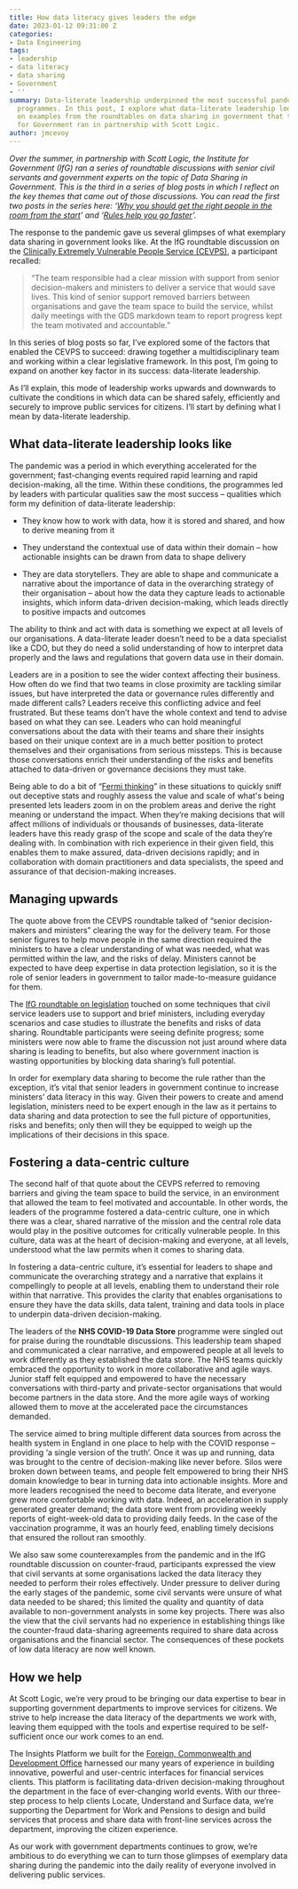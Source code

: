 ```yaml
---
title: How data literacy gives leaders the edge
date: 2023-01-12 09:31:00 Z
categories:
- Data Engineering
tags:
- leadership
- data literacy
- data sharing
- Government
- ''
summary: Data-literate leadership underpinned the most successful pandemic-response
  programmes. In this post, I explore what data-literate leadership looks like, drawing
  on examples from the roundtables on data sharing in government that the Institute
  for Government ran in partnership with Scott Logic.
author: jmcevoy
---
```


*Over the summer, in partnership with Scott Logic, the Institute for Government (IfG) ran a series of roundtable discussions with senior civil servants and government experts on the topic of Data Sharing in Government. This is the third in a series of blog posts in which I reflect on the key themes that came out of those discussions. You can read the first two posts in the series here: ‘[Why you should get the right people in the room from the start](https://blog.scottlogic.com/2022/11/18/why-you-should-get-the-right-people-in-the-room-from-the-start.html)’ and ‘[Rules help you go faster](https://blog.scottlogic.com/2022/11/30/rules-help-you-go-faster.html)’.*

The response to the pandemic gave us several glimpses of what exemplary data sharing in government looks like. At the IfG roundtable discussion on the [Clinically Extremely Vulnerable People Service (CEVPS)](https://www.instituteforgovernment.org.uk/publications/clinically-extremely-vulnerable-people-service), a participant recalled:

> “The team responsible had a clear mission with support from senior decision-makers and ministers to deliver a service that would save lives. This kind of senior support removed barriers between organisations and gave the team space to build the service, whilst daily meetings with the GDS markdown team to report progress kept the team motivated and accountable.”

In this series of blog posts so far, I’ve explored some of the factors that enabled the CEVPS to succeed: drawing together a multidisciplinary team and working within a clear legislative framework. In this post, I’m going to expand on another key factor in its success: data-literate leadership.

As I’ll explain, this mode of leadership works upwards and downwards to cultivate the conditions in which data can be shared safely, efficiently and securely to improve public services for citizens. I’ll start by defining what I mean by data-literate leadership.

## What data-literate leadership looks like

The pandemic was a period in which everything accelerated for the government; fast-changing events required rapid learning and rapid decision-making, all the time. Within these conditions, the programmes led by leaders with particular qualities saw the most success – qualities which form my definition of data-literate leadership:

* They know how to work with data, how it is stored and shared, and how to derive meaning from it

* They understand the contextual use of data within their domain – how actionable insights can be drawn from data to shape delivery

* They are data storytellers. They are able to shape and communicate a narrative about the importance of data in the overarching strategy of their organisation – about how the data they capture leads to actionable insights, which inform data-driven decision-making, which leads directly to positive impacts and outcomes

The ability to think and act with data is something we expect at all levels of our organisations. A data-literate leader doesn’t need to be a data specialist like a CDO, but they do need a solid understanding of how to interpret data properly and the laws and regulations that govern data use in their domain.

Leaders are in a position to see the wider context affecting their business. How often do we find that two teams in close proximity are tackling similar issues, but have interpreted the data or governance rules differently and made different calls? Leaders receive this conflicting advice and feel frustrated. But these teams don’t have the whole context and tend to advise based on what they can see. Leaders who can hold meaningful conversations about the data with their teams and share their insights based on their unique context are in a much better position to protect themselves and their organisations from serious missteps. This is because those conversations enrich their understanding of the risks and benefits attached to data-driven or governance decisions they must take.

Being able to do a bit of “[Fermi thinking](https://en.wikipedia.org/wiki/Fermi_problem)” in these situations to quickly sniff out deceptive stats and roughly assess the value and scale of what's being presented lets leaders zoom in on the problem areas and derive the right meaning or understand the impact. When they’re making decisions that will affect millions of individuals or thousands of businesses, data-literate leaders have this ready grasp of the scope and scale of the data they’re dealing with. In combination with rich experience in their given field, this enables them to make assured, data-driven decisions rapidly; and in collaboration with domain practitioners and data specialists, the speed and assurance of that decision-making increases.

## Managing upwards

The quote above from the CEVPS roundtable talked of “senior decision-makers and ministers” clearing the way for the delivery team. For those senior figures to help move people in the same direction required the ministers to have a clear understanding of what was needed, what was permitted within the law, and the risks of delay. Ministers cannot be expected to have deep expertise in data protection legislation, so it is the role of senior leaders in government to tailor made-to-measure guidance for them.

The [IfG roundtable on legislation](https://www.instituteforgovernment.org.uk/publications/legislation-support-data-sharing) touched on some techniques that civil service leaders use to support and brief ministers, including everyday scenarios and case studies to illustrate the benefits and risks of data sharing. Roundtable participants were seeing definite progress; some ministers were now able to frame the discussion not just around where data sharing is leading to benefits, but also where government inaction is wasting opportunities by blocking data sharing’s full potential.

In order for exemplary data sharing to become the rule rather than the exception, it’s vital that senior leaders in government continue to increase ministers’ data literacy in this way. Given their powers to create and amend legislation, ministers need to be expert enough in the law as it pertains to data sharing and data protection to see the full picture of opportunities, risks and benefits; only then will they be equipped to weigh up the implications of their decisions in this space.

## Fostering a data-centric culture

The second half of that quote about the CEVPS referred to removing barriers and giving the team space to build the service, in an environment that allowed the team to feel motivated and accountable. In other words, the leaders of the programme fostered a data-centric culture, one in which there was a clear, shared narrative of the mission and the central role data would play in the positive outcomes for critically vulnerable people. In this culture, data was at the heart of decision-making and everyone, at all levels, understood what the law permits when it comes to sharing data.

In fostering a data-centric culture, it’s essential for leaders to shape and communicate the overarching strategy and a narrative that explains it compellingly to people at all levels, enabling them to understand their role within that narrative. This provides the clarity that enables organisations to ensure they have the data skills, data talent, training and data tools in place to underpin data-driven decision-making.

The leaders of the **NHS COVID-19 Data Store** programme were singled out for praise during the roundtable discussions. This leadership team shaped and communicated a clear narrative, and empowered people at all levels to work differently as they established the data store. The NHS teams quickly embraced the opportunity to work in more collaborative and agile ways. Junior staff felt equipped and empowered to have the necessary conversations with third-party and private-sector organisations that would become partners in the data store. And the more agile ways of working allowed them to move at the accelerated pace the circumstances demanded.

The service aimed to bring multiple different data sources from across the health system in England in one place to help with the COVID response – providing ‘a single version of the truth’. Once it was up and running, data was brought to the centre of decision-making like never before. Silos were broken down between teams, and people felt empowered to bring their NHS domain knowledge to bear in turning data into actionable insights. More and more leaders recognised the need to become data literate, and everyone grew more comfortable working with data. Indeed, an acceleration in supply generated greater demand; the data store went from providing weekly reports of eight-week-old data to providing daily feeds. In the case of the vaccination programme, it was an hourly feed, enabling timely decisions that ensured the rollout ran smoothly.

We also saw some counterexamples from the pandemic and in the IfG roundtable discussion on counter-fraud, participants expressed the view that civil servants at some organisations lacked the data literacy they needed to perform their roles effectively. Under pressure to deliver during the early stages of the pandemic, some civil servants were unsure of what data needed to be shared; this limited the quality and quantity of data available to non-government analysts in some key projects. There was also the view that the civil servants had no experience in establishing things like the counter-fraud data-sharing agreements required to share data across organisations and the financial sector. The consequences of these pockets of low data literacy are now well known.

## How we help

At Scott Logic, we’re very proud to be bringing our data expertise to bear in supporting government departments to improve services for citizens. We strive to help increase the data literacy of the departments we work with, leaving them equipped with the tools and expertise required to be self-sufficient once our work comes to an end.

The Insights Platform we built for the [Foreign, Commonwealth and Development Office](https://www.scottlogic.com/our-work/foreign-commonwealth-and-development-office) harnessed our many years of experience in building innovative, powerful and user-centric interfaces for financial services clients. This platform is facilitating data-driven decision-making throughout the department in the face of ever-changing world events. With our three-step process to help clients Locate, Understand and Surface data, we’re supporting the Department for Work and Pensions to design and build services that process and share data with front-line services across the department, improving the citizen experience.

As our work with government departments continues to grow, we’re ambitious to do everything we can to turn those glimpses of exemplary data sharing during the pandemic into the daily reality of everyone involved in delivering public services.